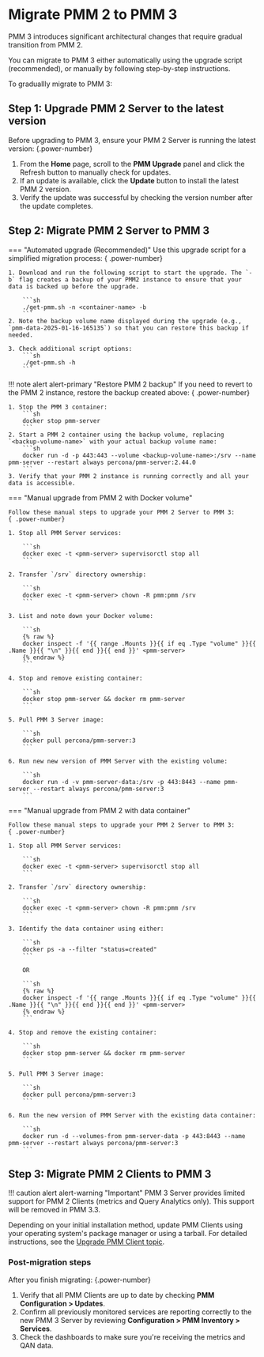 # Migrate PMM 2 to PMM 3

PMM 3 introduces significant architectural changes that require gradual transition from PMM 2.

You can migrate to PMM 3 either automatically using the upgrade script (recommended), or manually by following step-by-step instructions.

To graduallly migrate to PMM 3:

## Step 1: Upgrade PMM 2 Server to the latest version

Before upgrading to PMM 3, ensure your PMM 2 Server is running the latest version:
{.power-number}

1. From the **Home** page, scroll to the **PMM Upgrade** panel and click the Refresh button to manually check for updates.
2. If an update is available, click the **Update** button to install the latest PMM 2 version.
3. Verify the update was successful by checking the version number after the update completes.

## Step 2: Migrate PMM 2 Server to PMM 3

=== "Automated upgrade (Recommended)"
    Use this upgrade script for a simplified migration process:
    { .power-number}

    1. Download and run the following script to start the upgrade. The `-b` flag creates a backup of your PMM2 instance to ensure that your data is backed up before the upgrade.

        ```sh
        ./get-pmm.sh -n <container-name> -b
        ```
    2. Note the backup volume name displayed during the upgrade (e.g., `pmm-data-2025-01-16-165135`) so that you can restore this backup if needed.

    3. Check additional script options:
        ```sh
        ./get-pmm.sh -h
        ```
!!! note alert alert-primary "Restore PMM 2 backup"
    If you need to revert to the PMM 2 instance, restore the backup created above:
    { .power-number}


    1. Stop the PMM 3 container:
        ```sh
        docker stop pmm-server
        ```
    2. Start a PMM 2 container using the backup volume, replacing `<backup-volume-name>` with your actual backup volume name:
        ```sh
        docker run -d -p 443:443 --volume <backup-volume-name>:/srv --name pmm-server --restart always percona/pmm-server:2.44.0
        ```
    3. Verify that your PMM 2 instance is running correctly and all your data is accessible.


=== "Manual upgrade from PMM 2 with Docker volume"

    Follow these manual steps to upgrade your PMM 2 Server to PMM 3:
    { .power-number}

    1. Stop all PMM Server services:

        ```sh
        docker exec -t <pmm-server> supervisorctl stop all
        ```

    2. Transfer `/srv` directory ownership:

        ```sh
        docker exec -t <pmm-server> chown -R pmm:pmm /srv
        ```

    3. List and note down your Docker volume:
   
        ```sh
        {% raw %}
        docker inspect -f '{{ range .Mounts }}{{ if eq .Type "volume" }}{{ .Name }}{{ "\n" }}{{ end }}{{ end }}' <pmm-server>
        {% endraw %}
        ```

    4. Stop and remove existing container:

        ```sh
        docker stop pmm-server && docker rm pmm-server
        ```

    5. Pull PMM 3 Server image:

        ```sh
        docker pull percona/pmm-server:3
        ```

    6. Run new new version of PMM Server with the existing volume:
   
        ```sh
        docker run -d -v pmm-server-data:/srv -p 443:8443 --name pmm-server --restart always percona/pmm-server:3
        ```

=== "Manual upgrade from PMM 2 with data container"

    Follow these manual steps to upgrade your PMM 2 Server to PMM 3:
    { .power-number}

    1. Stop all PMM Server services:

        ```sh
        docker exec -t <pmm-server> supervisorctl stop all
        ```

    2. Transfer `/srv` directory ownership:

        ```sh
        docker exec -t <pmm-server> chown -R pmm:pmm /srv
        ```

    3. Identify the data container using either:
   
        ```sh
        docker ps -a --filter "status=created"
        ```
       
        OR

        ```sh
        {% raw %}
        docker inspect -f '{{ range .Mounts }}{{ if eq .Type "volume" }}{{ .Name }}{{ "\n" }}{{ end }}{{ end }}' <pmm-server>
        {% endraw %}
        ```
        
    4. Stop and remove the existing container:

        ```sh
        docker stop pmm-server && docker rm pmm-server
        ```

    5. Pull PMM 3 Server image:
   
        ```sh
        docker pull percona/pmm-server:3
        ``` 

    6. Run the new version of PMM Server with the existing data container:

        ```sh
        docker run -d --volumes-from pmm-server-data -p 443:8443 --name pmm-server --restart always percona/pmm-server:3
        ``` 

## Step 3: Migrate PMM 2 Clients to PMM 3

!!! caution alert alert-warning "Important"
    PMM 3 Server provides limited support for PMM 2 Clients (metrics and Query Analytics only). This support will be removed in PMM 3.3.

Depending on your initial installation method, update PMM Clients using your operating system's package manager or using a tarball.
For detailed instructions, see the [Upgrade PMM Client topic](../pmm-upgrade/upgrade_client.md).

### Post-migration steps

After you finish migrating:
{.power-number}

1. Verify that all PMM Clients are up to date by checking **PMM Configuration > Updates**.
2. Confirm all previously monitored services are reporting correctly to the new PMM 3 Server by reviewing **Configuration > PMM Inventory > Services**.
3. Check the dashboards to make sure you're receiving the metrics and QAN data.
